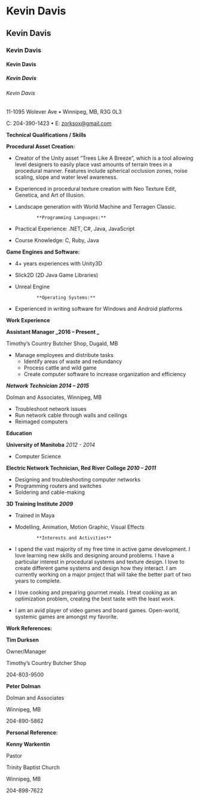 # Kevin Davis
## Kevin Davis
### Kevin Davis
#### Kevin Davis
##### Kevin Davis
###### Kevin Davis
11-1095 Wolever Ave • Winnipeg, MB, R3G 0L3

C: 204-390-1423 • E: zorksox@gmail.com

**Technical Qualifications / Skills**

**Procedural Asset Creation:**



*   Creator of the Unity asset “Trees Like A Breeze”, which is a tool allowing level designers to easily place vast amounts of terrain trees in a procedural manner.  Features include spherical occlusion zones, noise scaling, slope and water level awareness.
*   Experienced in procedural texture creation with Neo Texture Edit, Genetica, and Art of Illusion.
*   Landscape generation with World Machine and Terragen Classic.

                **Programming Languages:**

*   Practical Experience: .NET, C#, Java, JavaScript
*   Course Knowledge: C, Ruby, Java

**Game Engines and Software:**



*   4+ years experiences with Unity3D
*   Slick2D (2D Java Game Libraries)
*   Unreal Engine

                **Operating Systems:**

*   Experienced in writing software for Windows and Android platforms

**Work Experience**

**Assistant Manager	_2016 – Present _**

Timothy’s Country Butcher Shop, Dugald, MB



*   Manage employees and distribute tasks
    *   Identify areas of waste and redundancy
    *   Process cattle and wild game
    *   Create computer software to increase organization and efficiency

**_Network Technician_ 	_2014 – 2015_**

Dolman and Associates, Winnipeg, MB



*   Troubleshoot network issues 
*   Run network cable through walls and ceilings 
*   Reimaged computers

**Education**

**University of Manitoba**	_2012 - 2014_		



*   Computer Science

**Electric Network Technician, Red River College	_2010 – 2011_**		



*   Designing and troubleshooting computer networks
*   Programming routers and switches
*   Soldering and cable-making

**3D Training Institute										_2009_**



*   Trained in Maya
*   Modelling, Animation, Motion Graphic, Visual Effects

	


                **Interests and Activities**



*   I spend the vast majority of my free time in active game development.  I love learning new skills and designing around problems.  I have a particular interest in procedural systems and texture design.  I love to create different game systems and design how they interact.  I am currently working on a major project that will take the better part of two years to complete.
*   I love cooking and preparing gourmet meals.  I treat cooking as an optimization problem, creating the best taste with the least work.
*   I am an avid player of video games and board games.  Open-world, systemic games are amongst my favorite.

**Work References:**

**Tim Durksen**

Owner/Manager

Timothy’s Country Butcher Shop

204-803-9500

**Peter Dolman**

Dolman and Associates

Winnipeg, MB

204-890-5862

**Personal Reference:**

**Kenny Warkentin**

Pastor

Trinity Baptist Church

Winnipeg, MB

204-898-7622
